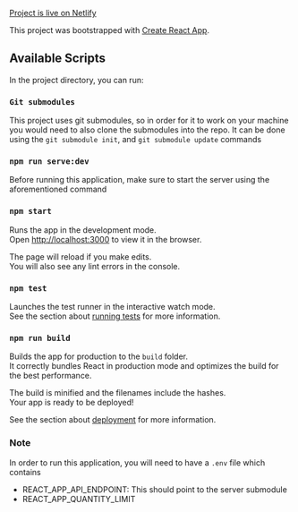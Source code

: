 [Project is live on Netlify](https://midas-pizza.netlify.app/)

This project was bootstrapped with [Create React App](https://github.com/facebook/create-react-app).
## Available Scripts

In the project directory, you can run:

### `Git submodules`

This project uses git submodules, so in order for it to work on your machine you would need to also clone the submodules into the repo.
It can be done using the `git submodule init`, and `git submodule update` commands

### `npm run serve:dev`

Before running this application, make sure to start the server using the aforementioned command

### `npm start`

Runs the app in the development mode.<br />
Open [http://localhost:3000](http://localhost:3000) to view it in the browser.

The page will reload if you make edits.<br />
You will also see any lint errors in the console.

### `npm test`

Launches the test runner in the interactive watch mode.<br />
See the section about [running tests](https://facebook.github.io/create-react-app/docs/running-tests) for more information.

### `npm run build`

Builds the app for production to the `build` folder.<br />
It correctly bundles React in production mode and optimizes the build for the best performance.

The build is minified and the filenames include the hashes.<br />
Your app is ready to be deployed!

See the section about [deployment](https://facebook.github.io/create-react-app/docs/deployment) for more information.

### Note
In order to run this application, you will need to have a ``.env`` file which contains
<ul>
  <li>REACT_APP_API_ENDPOINT: This should point to the server submodule</li>
  <li>REACT_APP_QUANTITY_LIMIT</li>
</ul>
